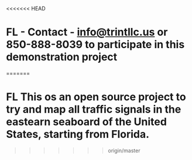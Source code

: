 <<<<<<< HEAD
# FL - Contact - info@trintllc.us or 850-888-8039 to participate in this demonstration project
=======
# FL This os an open source project to try and map all traffic signals in the eastearn seaboard of the United States, starting from Florida.
>>>>>>> origin/master

